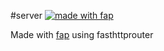 #server [![made with fap](https://img.shields.io/badge/made%20with-fap-brightgreen.svg)](https://github.com/kirillDanshin/fap)

Made with [fap](https://github.com/kirillDanshin/fap) using fasthttprouter
